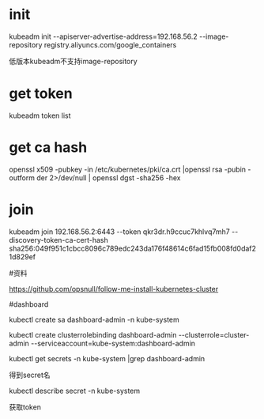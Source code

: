 
# init
kubeadm init --apiserver-advertise-address=192.168.56.2 --image-repository registry.aliyuncs.com/google_containers

低版本kubeadm不支持image-repository


# get token
kubeadm token list

# get ca hash

openssl x509 -pubkey -in /etc/kubernetes/pki/ca.crt |openssl rsa -pubin -outform der 2>/dev/null | openssl dgst -sha256 -hex

# join
kubeadm join 192.168.56.2:6443 --token qkr3dr.h9ccuc7khlvq7mh7  --discovery-token-ca-cert-hash sha256:049f951c1cbcc8096c789edc243da176f48614c6fad15fb008fd0daf21d829ef

#资料

https://github.com/opsnull/follow-me-install-kubernetes-cluster



#dashboard

kubectl create sa dashboard-admin -n kube-system

kubectl create clusterrolebinding dashboard-admin --clusterrole=cluster-admin --serviceaccount=kube-system:dashboard-admin


kubectl get secrets -n kube-system |grep dashboard-admin

得到secret名

kubectl describe secret -n kube-system <secret-name>

获取token

